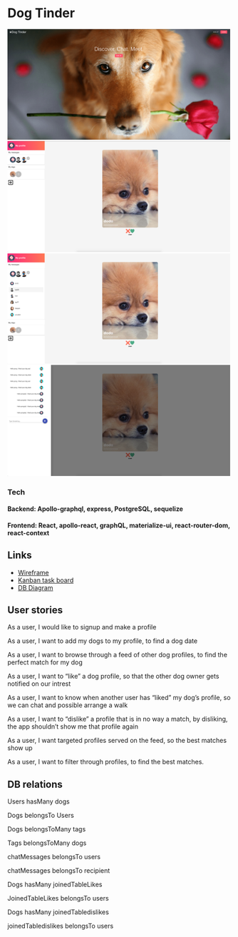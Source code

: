 # Dog Tinder

<img width="500px" src="./homepage.png"/>
<img width="500px" src="./feed.png"/>
<img width="500px" src="./expanding.png"/>
<img width="500px" src="./userchat.png"/>

### Tech

#### Backend: Apollo-graphql, express, PostgreSQL, sequelize

#### Frontend: React, apollo-react, graphQL, materialize-ui, react-router-dom, react-context

## Links

- [Wireframe](https://wireframepro.mockflow.com/view/M63e650c9df5cc289f34b4b6c30ed1df61598867540247#/page/0766497b5bf94ed2827e6cd60fa0ea31)
- [Kanban task board](https://github.com/weilonglin/portfolio-project-frontend/projects/1)
- [DB Diagram](https://dbdiagram.io/d/5f4e166088d052352cb589ce)

## User stories

As a user, I would like to signup and make a profile

As a user, I want to add my dogs to my profile, to find a dog date

As a user, I want to browse through a feed of other dog profiles, to find the perfect match for my dog

As a user, I want to “like” a dog profile, so that the other dog owner gets notified on our intrest

As a user, I want to know when another user has “liked” my dog’s profile, so we can chat and possible arrange a walk

As a user, I want to “dislike” a profile that is in no way a match, by disliking, the app shouldn’t show me that profile again

As a user, I want targeted profiles served on the feed, so the best matches show up

As a user, I want to filter through profiles, to find the best matches.

## DB relations

Users hasMany dogs

Dogs belongsTo Users

Dogs belongsToMany tags

Tags belongsToMany dogs

chatMessages belongsTo users

chatMessages belongsTo recipient

Dogs hasMany joinedTableLikes

JoinedTableLikes belongsTo users

Dogs hasMany joinedTabledislikes

joinedTabledislikes belongsTo users
